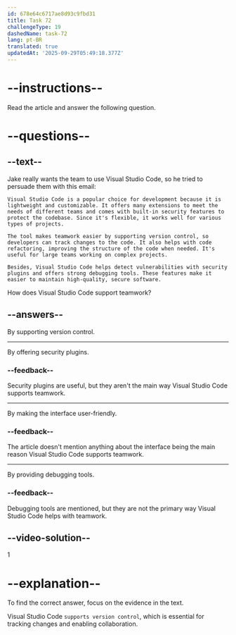 ```yaml
---
id: 678e64c6717ae8d93c9fbd31
title: Task 72
challengeType: 19
dashedName: task-72
lang: pt-BR
translated: true
updatedAt: '2025-09-29T05:49:18.377Z'
---
```


# --instructions--

Read the article and answer the following question.

# --questions--

## --text--

Jake really wants the team to use Visual Studio Code, so he tried to persuade them with this email:

`Visual Studio Code is a popular choice for development because it is lightweight and customizable. It offers many extensions to meet the needs of different teams and comes with built-in security features to protect the codebase. Since it's flexible, it works well for various types of projects.`

`The tool makes teamwork easier by supporting version control, so developers can track changes to the code. It also helps with code refactoring, improving the structure of the code when needed. It's useful for large teams working on complex projects.`

`Besides, Visual Studio Code helps detect vulnerabilities with security plugins and offers strong debugging tools. These features make it easier to maintain high-quality, secure software.`

How does Visual Studio Code support teamwork?

## --answers--

By supporting version control.

---

By offering security plugins.

### --feedback--

Security plugins are useful, but they aren't the main way Visual Studio Code supports teamwork.

---

By making the interface user-friendly.

### --feedback--

The article doesn't mention anything about the interface being the main reason Visual Studio Code supports teamwork.

---

By providing debugging tools.

### --feedback--

Debugging tools are mentioned, but they are not the primary way Visual Studio Code helps with teamwork.

## --video-solution--

1

# --explanation--

To find the correct answer, focus on the evidence in the text.

Visual Studio Code `supports version control`, which is essential for tracking changes and enabling collaboration.
